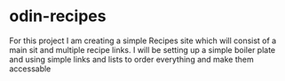 # odin-recipes
For this project I am creating a simple Recipes site which will consist of a main
sit and multiple recipe links. I will be setting up a simple boiler plate and 
using simple links and lists to order everything and make them accessable